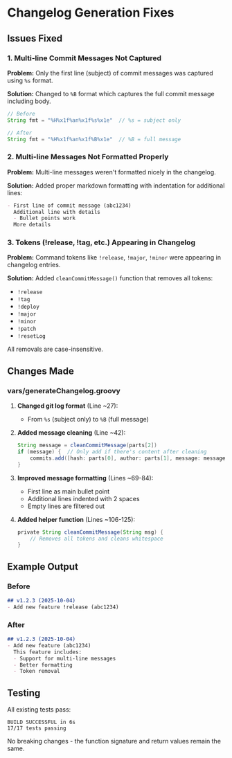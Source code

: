 # Changelog Generation Fixes

## Issues Fixed

### 1. Multi-line Commit Messages Not Captured
**Problem:** Only the first line (subject) of commit messages was captured using `%s` format.

**Solution:** Changed to `%B` format which captures the full commit message including body.

```groovy
// Before
String fmt = "%H%x1f%an%x1f%s%x1e"  // %s = subject only

// After  
String fmt = "%H%x1f%an%x1f%B%x1e"  // %B = full message
```

### 2. Multi-line Messages Not Formatted Properly
**Problem:** Multi-line messages weren't formatted nicely in the changelog.

**Solution:** Added proper markdown formatting with indentation for additional lines:

```markdown
- First line of commit message (abc1234)
  Additional line with details
  - Bullet points work
  More details
```

### 3. Tokens (!release, !tag, etc.) Appearing in Changelog
**Problem:** Command tokens like `!release`, `!major`, `!minor` were appearing in changelog entries.

**Solution:** Added `cleanCommitMessage()` function that removes all tokens:
- `!release`
- `!tag`
- `!deploy`
- `!major`
- `!minor`
- `!patch`
- `!resetLog`

All removals are case-insensitive.

## Changes Made

### vars/generateChangelog.groovy

1. **Changed git log format** (Line ~27):
   - From `%s` (subject only) to `%B` (full message)

2. **Added message cleaning** (Line ~42):
   ```groovy
   String message = cleanCommitMessage(parts[2])
   if (message) {  // Only add if there's content after cleaning
       commits.add([hash: parts[0], author: parts[1], message: message])
   }
   ```

3. **Improved message formatting** (Lines ~69-84):
   - First line as main bullet point
   - Additional lines indented with 2 spaces
   - Empty lines are filtered out

4. **Added helper function** (Lines ~106-125):
   ```groovy
   private String cleanCommitMessage(String msg) {
       // Removes all tokens and cleans whitespace
   }
   ```

## Example Output

### Before
```markdown
## v1.2.3 (2025-10-04)
- Add new feature !release (abc1234)
```

### After
```markdown
## v1.2.3 (2025-10-04)
- Add new feature (abc1234)
  This feature includes:
  - Support for multi-line messages
  - Better formatting
  - Token removal
```

## Testing

All existing tests pass:
```
BUILD SUCCESSFUL in 6s
17/17 tests passing
```

No breaking changes - the function signature and return values remain the same.
